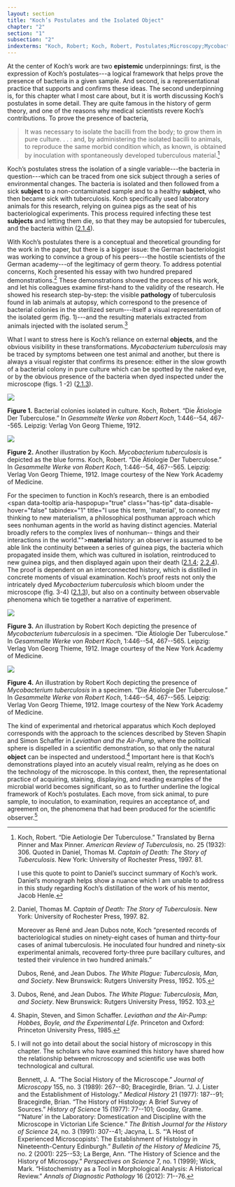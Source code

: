 ```yaml
---
layout: section
title: "Koch’s Postulates and the Isolated Object"
chapter: "2"
section: "1"
subsection: "2"
indexterms: "Koch, Robert; Koch, Robert, Postulates;Microscopy;Mycobacterium Tuberculosis"
---
```


At the center of Koch’s work are two <span data-tooltip aria-haspopup="true" class="has-tip" data-disable-hover="false" tabindex="1" title="Epistemics is a philosophical term referring to the study of knowledge. I use it to talk about the entwined practices of scientific culture, its arguments, and its methodologies."><b>epistemic</b></span> underpinnings: first, is the expression of Koch’s postulates---a logical framework that helps prove the presence of bacteria in a given sample. And second, is a representational practice that supports and confirms these ideas. 	The second underpinning is, for this chapter what I most care about, but it is worth discussing Koch’s postulates in some detail. They are quite famous in the history of germ theory, and one of the reasons why medical scientists revere Koch’s contributions. To prove the presence of bacteria,

>It was necessary to isolate the bacilli from the body; to grow them in pure culture. . . : and, by administering the isolated bacilli to animals, to reproduce the same morbid condition which, as known, is obtained by inoculation with spontaneously developed tuberculous material.[^fn1]

Koch’s postulates stress the isolation of a single variable---the bacteria in question---which can be traced from one sick subject through a series of environmental changes. The bacteria is isolated and then followed from a sick <span data-tooltip aria-haspopup="true" class="has-tip" data-disable-hover="false" tabindex="1" title="Subject here refers to an animal subject, but one which fits within the power schema between researcher and the thing researched."><b>subject</b></span> to a non-contaminated sample and to a healthy <span data-tooltip aria-haspopup="true" class="has-tip" data-disable-hover="false" tabindex="1" title="Subject here refers to an animal subject, but one which fits within the power schema between researcher and the thing researched."><b>subject</b></span>, who then became sick with tuberculosis. Koch specifically used laboratory animals for this research, relying on guinea pigs as the seat of his bacteriological experiments. This process required infecting these test <span data-tooltip aria-haspopup="true" class="has-tip" data-disable-hover="false" tabindex="1" title="Subject here refers to an animal subject, but one which fits within the power schema between researcher and the thing researched."><b>subjects</b></span> and letting them die, so that they may be autopsied for tubercules, and the bacteria within (<a href="{{ site.baseurl }}/dissertation/2_1_4}}">2.1.4</a>).

With Koch’s postulates there is a conceptual and theoretical grounding for the work in the paper, but there is a bigger issue: the German bacteriologist was working to convince a group of his peers---the hostile scientists of the German academy---of the legitimacy of germ theory. To address potential concerns, Koch presented his essay with two hundred prepared demonstrations.[^fn2] These demonstrations showed the process of his work, and let his colleagues examine first-hand to the validity of the research. He showed his research step-by-step: the visible <span data-tooltip aria-haspopup="true" class="has-tip" data-disable-hover="false" tabindex="1" title="Pathology refers to the study of aberrant phenomenon in the human body and how it is linked to human illness."><b>pathology</b></span> of tuberculosis found in lab animals at autopsy, which correspond to the presence of bacterial colonies in the sterilized serum---itself a visual representation of the isolated germ (fig. 1)---and the resulting materials extracted from animals injected with the isolated serum.[^fn3] 

What I want to stress here is Koch’s reliance on external <span data-tooltip aria-haspopup="true" class="has-tip" data-disable-hover="false" tabindex="1" title="I use the term research object to refer to a  relationship between a researcher and what they research. An object is a non-human thing that a researcher can define or characterize within a disciplinary field or discourse."><b>objects</b></span>, and the obvious visibility in these transformations. *Mycobacterium tuberculosis* may be traced by symptoms between one test animal and another, but there is always a visual register that confirms its presence: either in the slow growth of a bacterial colony in pure culture which can be spotted by the naked eye, or by the obvious presence of the bacteria when dyed inspected under the microscope (figs. 1 -2) (<a href="{{ site.baseurl }}/dissertation/2_1_3}}">2.1.3</a>).

<img id="Koch_1" src="{{ site.baseurl }}/assets/img/Koch_1.jpg">

**Figure 1.** Bacterial colonies isolated in culture. Koch, Robert. “Die Ätiologie Der Tuberculose.” In *Gesammelte Werke von Robert Koch*, 1:446--54, 467--565. Leipzig: Verlag Von Georg Thieme, 1912.

<div class="card float-right half-width-image"><img id="Koch_2" src="{{ site.baseurl }}/assets/img/Koch_2.jpg">

**Figure 2.** Another illustration by Koch. *Mycobacterium tuberculosis* is depicted as the blue forms. Koch, Robert. “Die Ätiologie Der Tuberculose.” In *Gesammelte Werke von Robert Koch*, 1:446--54, 467--565. Leipzig: Verlag Von Georg Thieme, 1912. Image courtesy of the New York Academy of Medicine.

</div>

For the specimen to function in Koch’s research, there is an embodied <span data-tooltip aria-haspopup="true" class="has-tip" data-disable-hover="false" tabindex="1" title="I use this term, 'material', to connect my thinking to new materialism, a philosophical posthuman approach which sees nonhuman agents in the world as having distinct agencies. Material broadly refers to the complex lives of nonhuman-- things and their interactions in the world.""><b>material</b></span> history: an observer is assumed to be able link the continuity between a series of guinea pigs, the bacteria which propagated inside them, which was cultured in isolation, reintroduced to new guinea pigs, and then displayed again upon their death (<a href="{{ site.baseurl }}/dissertation/2_1_4}}">2.1.4</a>; <a href="{{ site.baseurl }}/dissertation/2_2_4}}">2.2.4</a>). The proof is dependent on an interconnected history, which is distilled in concrete moments of visual examination. Koch’s proof rests not only the intricately dyed *Mycobacterium tuberculosis* which bloom under the microscope (fig. 3-4) (<a href="{{ site.baseurl }}/dissertation/2_1_3}}">2.1.3</a>), but also on a continuity between observable phenomena which tie together a narrative of experiment.

<div class="card float-right half-width-image"><img id="Koch_3" src="{{ site.baseurl }}/assets/img/Koch_3.jpg">

**Figure 3.** An illustration by Robert Koch depicting the presence of *Mycobacterium tuberculosis* in a specimen. “Die Ätiologie Der Tuberculose.” In *Gesammelte Werke von Robert Koch*, 1:446--54, 467--565. Leipzig: Verlag Von Georg Thieme, 1912. Image courtesy of the New York Academy of Medicine.

<img id="Koch_4" src="{{ site.baseurl }}/assets/img/Koch_4.jpg">

**Figure 4.** An illustration by Robert Koch depicting the presence of *Mycobacterium tuberculosis* in a specimen. “Die Ätiologie Der Tuberculose.” In *Gesammelte Werke von Robert Koch*, 1:446--54, 467--565. Leipzig: Verlag Von Georg Thieme, 1912. Image courtesy of the New York Academy of Medicine.

</div>

The kind of experimental and rhetorical apparatus which Koch deployed corresponds with the approach to the sciences described by Steven Shapin and Simon Schaffer in *Leviathan and the Air-Pump*, where the political sphere is dispelled in a scientific demonstration, so that only the natural <span data-tooltip aria-haspopup="true" class="has-tip" data-disable-hover="false" tabindex="1" title="I use the term research object to refer to a  relationship between a researcher and what they research. An object is a non-human thing that a researcher can define or characterize within a disciplinary field or discourse."><b>object</b></span> can be inspected and understood.[^fn4] Important here is that Koch’s demonstrations played into an acutely visual realm, relying as he does on the technology of the microscope. In this context, then, the representational practice of acquiring, staining, displaying, and reading examples of the microbial world becomes significant, so as to further underline the logical framework of Koch’s postulates. Each move, from sick animal, to pure sample, to inoculation, to examination, requires an acceptance of, and agreement on, the phenomena that had been produced for the scientific observer.[^fn5]

[^fn1]: Koch, Robert. “Die Aetiologie Der Tuberculose.” Translated by Berna Pinner and Max Pinner. *American Review of Tuberculosis*, no. 25 (1932): 306. Quoted in Daniel, Thomas M. *Captain of Death: The Story of Tuberculosis*. New York: University of Rochester Press, 1997. 81.
	
	I use this quote to point to Daniel’s succinct summary of Koch’s work. Daniel’s monograph helps show a nuance which I am unable to address in this study regarding Koch’s distillation of the work of his mentor, Jacob Henle.

[^fn2]: Daniel, Thomas M. *Captain of Death: The Story of Tuberculosis*. New York: University of Rochester Press, 1997. 82.
	
	Moreover as René and Jean Dubos note, Koch “presented records of bacteriological studies on ninety-eight cases of human and thirty-four cases of animal tuberculosis. He inoculated four hundred and ninety-six experimental animals, recovered forty-three pure bacillary cultures, and tested their virulence in two hundred animals.”⁠ 
	
	Dubos, René, and Jean Dubos. *The White Plague: Tuberculosis, Man, and Society*. New Brunswick: Rutgers University Press, 1952. 105.

[^fn3]: Dubos, René, and Jean Dubos. *The White Plague: Tuberculosis, Man, and Society*. New Brunswick: Rutgers University Press, 1952. 103.

[^fn4]: Shapin, Steven, and Simon Schaffer. *Leviathan and the Air-Pump: Hobbes, Boyle, and the Experimental Life*. Princeton and Oxford: Princeton University Press, 1985.

[^fn5]: I will not go into detail about the social history of microscopy in this chapter. The scholars who have examined this history have shared how the relationship between microscopy and scientific use was both technological and cultural.
	
	Bennett, J. A. “The Social History of the Microscope.” *Journal of Microscopy* 155, no. 3 (1989): 267--80; Bracegirdle, Brian. “J. J. Lister and the Establishment of Histology.” *Medical History* 21 (1977): 187--91; Bracegirdle, Brian.  “The History of Histology: A Brief Survey of Sources.” *History of Science* 15 (1977): 77--101; Gooday, Grame. “‘Nature’ in the Laboratory: Domestication and Discipline with the Microscope in Victorian Life Science.” *The British Journal for the History of Science* 24, no. 3 (1991): 307--41; Jacyna, L. S. “‘A Host of Experienced Microscopists’: The Establishment of Histology in Nineteenth-Century Edinburgh.” *Bulletin of the History of Medicine* 75, no. 2 (2001): 225--53; La Berge, Ann. “The History of Science and the History of Microsopy.” *Perspectives on Science* 7, no. 1 (1999); Wick, Mark. “Histochemistry as a Tool in Morphological Analysis: A Historical Review.” *Annals of Diagnostic Pathology* 16 (2012): 71--76.